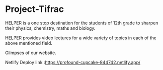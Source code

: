 # Project-Tifrac
HELPER is a one stop destination for the students of 12th grade to sharpen their physics, chemistry, maths and biology. 

HELPER provides video lectures for a wide variety of topics in each of the above mentioned field. 

Glimpses of our website.




Netlify Deploy link :https://profound-cupcake-844742.netlify.app/
